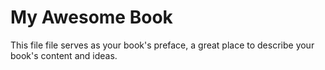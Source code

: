 #  

# My Awesome Book

This file file serves as your book's preface, a great place to describe your book's content and ideas.


